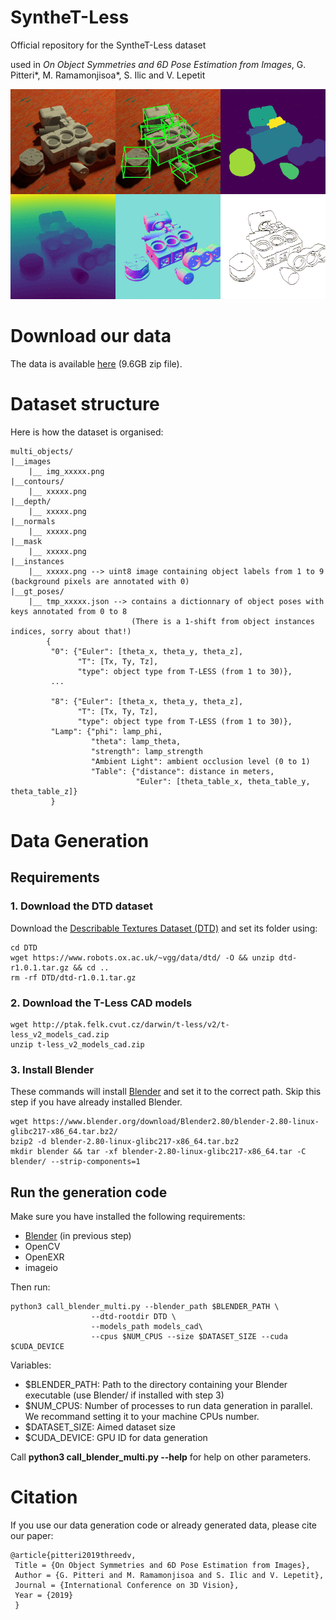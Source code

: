 # SyntheT-Less
Official repository for the SyntheT-Less dataset 

used in *On Object Symmetries and 6D Pose Estimation from Images*, G. Pitteri\*, M. Ramamonjisoa\*, S. Ilic and V. Lepetit

![alt_text](animated_samples.gif)


# Download our data
The data is available [here](https://drive.google.com/open?id=1VCYiN4truBKsYwAUlgn1td_TUZL8qyD0) (9.6GB zip file).

# Dataset structure
Here is how the dataset is organised:

```
multi_objects/
|__images
    |__ img_xxxxx.png
|__contours/
    |__ xxxxx.png
|__depth/
    |__ xxxxx.png                         
|__normals
    |__ xxxxx.png
|__mask
    |__ xxxxx.png
|__instances
    |__ xxxxx.png --> uint8 image containing object labels from 1 to 9 (background pixels are annotated with 0) 
|__gt_poses/
    |__ tmp_xxxxx.json --> contains a dictionnary of object poses with keys annotated from 0 to 8 
                           (There is a 1-shift from object instances indices, sorry about that!)
        {
         "0": {"Euler": [theta_x, theta_y, theta_z],
               "T": [Tx, Ty, Tz],
               "type": object type from T-LESS (from 1 to 30)},              
         ...
                  
         "8": {"Euler": [theta_x, theta_y, theta_z],
               "T": [Tx, Ty, Tz],
               "type": object type from T-LESS (from 1 to 30)},
         "Lamp": {"phi": lamp_phi, 
                  "theta": lamp_theta,
                  "strength": lamp_strength
                  "Ambient Light": ambient occlusion level (0 to 1)
                  "Table": {"distance": distance in meters,
                            "Euler": [theta_table_x, theta_table_y, theta_table_z]}
         }   

```

# Data Generation 

## Requirements
### 1. Download the DTD dataset
Download the [Describable Textures Dataset (DTD)](https://www.robots.ox.ac.uk/~vgg/data/dtd/) and set its folder using:

```
cd DTD
wget https://www.robots.ox.ac.uk/~vgg/data/dtd/ -O && unzip dtd-r1.0.1.tar.gz && cd .. 
rm -rf DTD/dtd-r1.0.1.tar.gz
```

### 2. Download the T-Less CAD models
```
wget http://ptak.felk.cvut.cz/darwin/t-less/v2/t-less_v2_models_cad.zip
unzip t-less_v2_models_cad.zip  
```

### 3. Install Blender
These commands will install [Blender](https://www.blender.org/download/Blender2.80/blender-2.80-linux-glibc217-x86_64.tar.bz2/)
 and set it to the correct path. Skip this step if you have already installed Blender.

```
wget https://www.blender.org/download/Blender2.80/blender-2.80-linux-glibc217-x86_64.tar.bz2/  
bzip2 -d blender-2.80-linux-glibc217-x86_64.tar.bz2
mkdir blender && tar -xf blender-2.80-linux-glibc217-x86_64.tar -C blender/ --strip-components=1
```

## Run the generation code

Make sure you have installed the following requirements:
- [Blender](https://www.blender.org/download/Blender2.80/blender-2.80-linux-glibc217-x86_64.tar.bz2/) (in previous step)
- OpenCV
- OpenEXR
- imageio

Then run:
```
python3 call_blender_multi.py --blender_path $BLENDER_PATH \
			      --dtd-rootdir DTD \
			      --models_path models_cad\
			      --cpus $NUM_CPUS --size $DATASET_SIZE --cuda $CUDA_DEVICE
```

Variables:

- $BLENDER_PATH: Path to the directory containing your Blender executable (use Blender/ if installed with step 3)
- $NUM_CPUS: Number of processes to run data generation in parallel. We recommand setting it to your machine CPUs number.  
- $DATASET_SIZE: Aimed dataset size
- $CUDA_DEVICE: GPU ID for data generation

Call **python3 call_blender_multi.py --help** for help on other parameters.

# Citation
If you use our data generation code or already generated data, please cite our paper:

```
@article{pitteri2019threedv, 
 Title = {On Object Symmetries and 6D Pose Estimation from Images}, 
 Author = {G. Pitteri and M. Ramamonjisoa and S. Ilic and V. Lepetit}, 
 Journal = {International Conference on 3D Vision}, 
 Year = {2019}
 }
```
